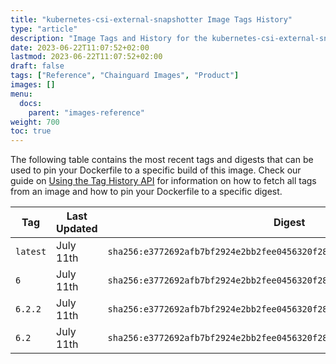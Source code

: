 ```yaml
---
title: "kubernetes-csi-external-snapshotter Image Tags History"
type: "article"
description: "Image Tags and History for the kubernetes-csi-external-snapshotter Chainguard Image"
date: 2023-06-22T11:07:52+02:00
lastmod: 2023-06-22T11:07:52+02:00
draft: false
tags: ["Reference", "Chainguard Images", "Product"]
images: []
menu:
  docs:
    parent: "images-reference"
weight: 700
toc: true
---
```


The following table contains the most recent tags and digests that can be used to pin your Dockerfile to a specific build of this image. Check our guide on [Using the Tag History API](/chainguard/chainguard-images/using-the-tag-history-api/) for information on how to fetch all tags from an image and how to pin your Dockerfile to a specific digest.

| Tag      | Last Updated | Digest                                                                    |
|----------|--------------|---------------------------------------------------------------------------|
| `latest` | July 11th    | `sha256:e3772692afb7bf2924e2bb2fee0456320f28e0fbd71b9960efa4f8ddb7a80328` |
| `6`      | July 11th    | `sha256:e3772692afb7bf2924e2bb2fee0456320f28e0fbd71b9960efa4f8ddb7a80328` |
| `6.2.2`  | July 11th    | `sha256:e3772692afb7bf2924e2bb2fee0456320f28e0fbd71b9960efa4f8ddb7a80328` |
| `6.2`    | July 11th    | `sha256:e3772692afb7bf2924e2bb2fee0456320f28e0fbd71b9960efa4f8ddb7a80328` |
